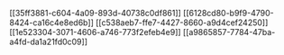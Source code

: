 [[35ff3881-c604-4a09-893d-40738c0df861]]
[[6128cd80-b9f9-4790-8424-ca16c4e8ed6b]]
[[c538aeb7-ffe7-4427-8660-a9d4cef24250]]
[[1e523304-3071-4606-a746-773f2efeb4e9]]
[[a9865857-7784-47ba-a4fd-da1a21fd0c09]]
